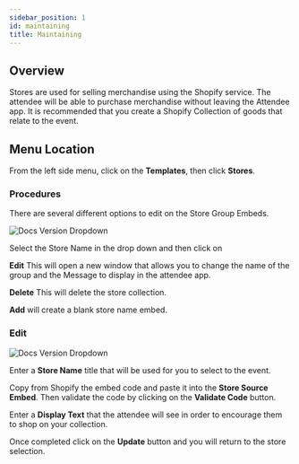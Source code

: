 ```yaml
---
sidebar_position: 1
id: maintaining
title: Maintaining
---
```


## Overview

Stores are used for selling merchandise using the Shopify service. The attendee will be able to purchase merchandise without leaving the Attendee app. It is recommended that you create a Shopify Collection of goods that relate to the event.  


## Menu Location

From the left side menu, click on the **Templates**, then click **Stores**.


### Procedures

There are several different options to edit on the Store Group Embeds.

![Docs Version Dropdown](/img/store/store-main-selection.jpg)

Select the Store Name in the drop down and then click on 

**Edit** This will open a new window that allows you to change the name of the group and the Message to display in the attendee app.

**Delete** This will delete the store collection.

**Add** will create a blank store name embed.


### Edit

![Docs Version Dropdown](/img/store/store-main-layout.jpg)

Enter a **Store Name** title that will be used for you to select to the event.

Copy from Shopify the embed code and paste it into the **Store Source Embed**.  Then validate the code by clicking on the **Validate Code** button.

Enter a **Display Text** that the attendee will see in order to encourage them to shop on your collection.

Once completed click on the **Update** button and you will return to the store selection.





